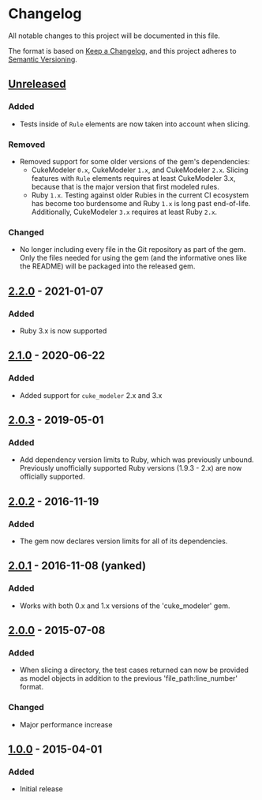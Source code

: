 # Changelog
All notable changes to this project will be documented in this file.

The format is based on [Keep a Changelog](https://keepachangelog.com/en/1.0.0/),
and this project adheres to [Semantic Versioning](https://semver.org/spec/v2.0.0.html).

## [Unreleased]

### Added
 - Tests inside of `Rule` elements are now taken into account when slicing.

### Removed
  - Removed support for some older versions of the gem's dependencies:
    - CukeModeler `0.x`, CukeModeler `1.x`, and CukeModeler `2.x`. Slicing features with `Rule` elements requires at
      least CukeModeler 3.x, because that is the major version that first modeled rules.
    - Ruby `1.x`. Testing against older Rubies in the current CI ecosystem has become too burdensome and Ruby `1.x` is 
      long past end-of-life. Additionally, CukeModeler `3.x` requires at least Ruby `2.x`.
    
### Changed
  - No longer including every file in the Git repository as part of the gem. Only the files needed for using the 
    gem (and the informative ones like the README) will be packaged into the released gem.

## [2.2.0] - 2021-01-07

### Added
 - Ruby 3.x is now supported

## [2.1.0] - 2020-06-22

### Added
 - Added support for `cuke_modeler` 2.x and 3.x

## [2.0.3] - 2019-05-01

### Added

 - Add dependency version limits to Ruby, which was previously unbound. Previously unofficially supported Ruby versions (1.9.3 - 2.x) are now officially supported.


## [2.0.2] - 2016-11-19

### Added

 -  The gem now declares version limits for all of its dependencies.


## [2.0.1] - 2016-11-08 (yanked)

### Added

 - Works with both 0.x and 1.x versions of the 'cuke_modeler' gem.


## [2.0.0] - 2015-07-08

### Added

 - When slicing a directory, the test cases returned can now be provided as model objects in addition to the
   previous 'file_path:line_number' format.

### Changed

 -  Major performance increase


## [1.0.0] - 2015-04-01

### Added

 - Initial release

[Unreleased]: https://github.com/enkessler/cuke_slicer/compare/v2.2.0...HEAD
[2.2.0]: https://github.com/enkessler/cuke_slicer/compare/v2.1.0...v2.2.0
[2.1.0]: https://github.com/enkessler/cuke_slicer/compare/v2.0.3...v2.1.0
[2.0.3]: https://github.com/enkessler/cuke_slicer/compare/v2.0.2...v2.0.3
[2.0.2]: https://github.com/enkessler/cuke_slicer/compare/v2.0.1...v2.0.2
[2.0.1]: https://github.com/enkessler/cuke_slicer/compare/v2.0.0...v2.0.1
[2.0.0]: https://github.com/enkessler/cuke_slicer/compare/v1.0.0...v2.0.0
[1.0.0]: https://github.com/enkessler/cuke_slicer/compare/1c6e64b963d97f9037f1dc1ebcb6f8f9966f3b71...v1.0.0
